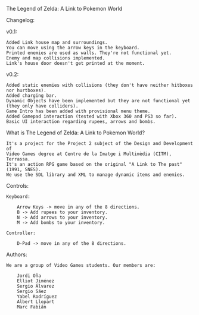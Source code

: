 The Legend of Zelda: A Link to Pokemon World

Changelog:

v0.1:

	Added Link house map and surroundings.
	You can move using the arrow keys in the keyboard.
	Printed enemies are used as walls. They're not functional yet.
	Enemy and map collisions implemented.
	Link's house door doesn't get printed at the moment.
	
v0.2:

	Added static enemies with collisions (they don't have neither hitboxes nor hurtboxes).
	Added charging bar.
	Dynamic Objects have been implemented but they are not functional yet (they only have colliders).
	Game Intro has been added with provisional menu theme.
	Added Gamepad interaction (tested with Xbox 360 and PS3 so far).
	Basic UI interaction regarding rupees, arrows and bombs.

What is The Legend of Zelda: A Link to Pokemon World?
	
	It's a project for the Project 2 subject of the Design and Development of 
	Video Games degree at Centre de la Imatge i Multimèdia (CITM), Terrassa. 
	It's an action RPG game based on the original "A Link to The past" (1991, SNES). 
	We use the SDL library and XML to manage dynamic items and enemies.

Controls:

	Keyboard:
	
		Arrow Keys -> move in any of the 8 directions.
		B -> Add rupees to your inventory.
		N -> Add arrows to your inventory.
		M -> Add bombs to your inventory.

	Controller:
	
		D-Pad -> move in any of the 8 directions.

Authors:

	We are a group of Video Games students. Our members are:
		
		Jordi Oña
		Elliot Jiménez
		Sergio Álvarez
		Sergio Sáez
		Yabel Rodríguez
		Albert Llopart
		Marc Fabián
